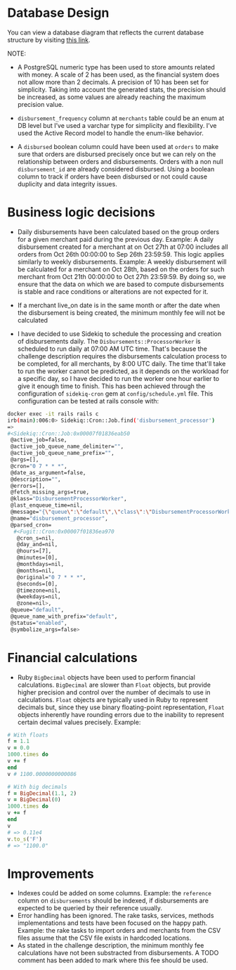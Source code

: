 # Database Design
You can view a database diagram that reflects the current database structure by visiting [this link](https://dbdiagram.io/d/sequra-65144e71ffbf5169f09d96d1).

NOTE:
- A PostgreSQL numeric type has been used to store amounts related with money. A scale of 2 has been used, as the financial system does not allow more than 2 decimals. A precision of 10 has been set for simplicity. Taking into account the generated stats, the precision should be increased, as some values are already reaching the maximum precision value.

- `disbursement_frequency` column at `merchants` table could be an enum at DB level but I’ve used a varchar type for simplicity and flexibility. I’ve used the Active Record model to handle the enum-like behavior.

- A `disbursed` boolean column could have been used at `orders` to make sure that orders are disbursed precisely once but we can rely on the relationship between orders and disbursements. Orders with a non null `disbursement_id` are already considered disbursed. Using a boolean column to track if orders have been disbursed or not could cause duplicity and data integrity issues.

# Business logic decisions
- Daily disbursements have been calculated based on the group orders for a given merchant paid during the previous day. Example: A daily disbursement created for a merchant at on Oct 27th at 07:00 includes all orders from Oct 26th 00:00:00 to Sep 26th 23:59:59. This logic applies similarly to weekly disbursements. Example: A weekly disbursement will be calculated for a merchant on Oct 28th, based on the orders for such merchant from Oct 21th 00:00:00 to Oct 27th 23:59:59.
By doing so, we ensure that the data on which we are based to compute disbursements is stable and race conditions or alterations are not expected for it.

- If a merchant live_on date is in the same month or after the date when the disbursement is being created, the minimum monthly fee will not be calculated
- I have decided to use Sidekiq to schedule the processing and creation of disbursements daily. The `Disbursements::ProcessorWorker` is scheduled to run daily at 07:00 AM UTC time. That's because the challenge description requires the disbursements calculation process to be completed, for all merchants, by 8:00 UTC daily. The time that'll take to run the worker cannot be predicted, as it depends on the workload for a specific day, so I have decided to run the worker one hour earlier to give it enough time to finish. This has been achieved through the configuration of `sidekiq-cron` gem at `config/schedule.yml` file. This configuration can be tested at rails console with:
```bash
docker exec -it rails rails c
irb(main):006:0> Sidekiq::Cron::Job.find('disbursement_processor')
=> 
#<Sidekiq::Cron::Job:0x00007f01836eab50
 @active_job=false,
 @active_job_queue_name_delimiter="",
 @active_job_queue_name_prefix="",
 @args=[],
 @cron="0 7 * * *",
 @date_as_argument=false,
 @description="",
 @errors=[],
 @fetch_missing_args=true,
 @klass="DisbursementProcessorWorker",
 @last_enqueue_time=nil,
 @message="{\"queue\":\"default\",\"class\":\"DisbursementProcessorWorker\",\"args\":[]}",
 @name="disbursement_processor",
 @parsed_cron=
  #<Fugit::Cron:0x00007f01836ea970
   @cron_s=nil,
   @day_and=nil,
   @hours=[7],
   @minutes=[0],
   @monthdays=nil,
   @months=nil,
   @original="0 7 * * *",
   @seconds=[0],
   @timezone=nil,
   @weekdays=nil,
   @zone=nil>,
 @queue="default",
 @queue_name_with_prefix="default",
 @status="enabled",
 @symbolize_args=false>
```

# Financial calculations
- Ruby `BigDecimal` objects have been used to perform financial calculations. `BigDecimal` are slower than `Float` objects, but provide higher precision and control over the number of decimals to use in calculations. `Float` objects are typically used in Ruby to represent decimals but, since they use binary floating-point representation, `Float` objects inherently have rounding errors due to the inability to represent certain decimal values precisely. Example:
```ruby
# With floats
f = 1.1
v = 0.0
1000.times do
v += f
end
v # 1100.0000000000086

# With big decimals
f = BigDecimal(1.1, 2)
v = BigDecimal(0)
1000.times do
v += f
end
v
# => 0.11e4
v.to_s('F')
# => "1100.0"
```

# Improvements
- Indexes could be added on some columns. Example: the `reference` column on `disbursements` should be indexed, if disbursements are expected to be queried by their reference usually.
- Error handling has been ignored. The rake tasks, services, methods implementations and tests have been focused on the happy path. Example: the rake tasks to import orders and merchants from the CSV files assume that the CSV file exists in hardcoded locations.
- As stated in the challenge description, the minimum monthly fee calculations have not been substracted from disbursements. A TODO comment has been added to mark where this fee should be used.
